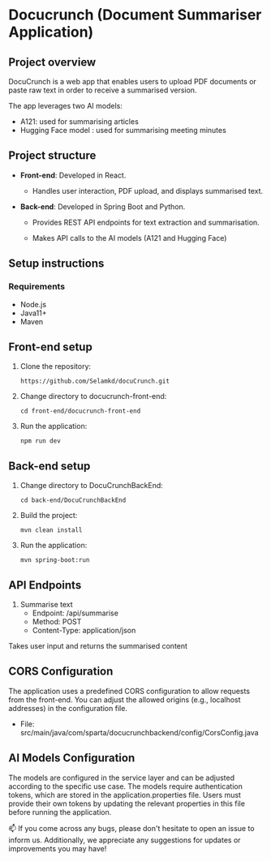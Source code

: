 # Docucrunch (Document Summariser Application)

## Project overview 

DocuCrunch is a web app that enables users to upload PDF documents or paste raw text in order to receive a summarised version. 

The app leverages two AI models:

- A121: used for summarising articles
- Hugging Face model : used for summarising meeting minutes

## Project structure 
- **Front-end**:  Developed in React.
  
   - Handles user interaction, PDF upload, and displays summarised text.
     
- **Back-end**: Developed in Spring Boot and Python.
  
     - Provides REST API endpoints for text extraction and summarisation.
  
     - Makes API calls to the AI models (A121 and Hugging Face)

 ## Setup instructions

  ### Requirements 
  - Node.js
  - Java11+
  - Maven

## Front-end setup 
1. Clone the repository:

    `https://github.com/Selamkd/docuCrunch.git`
2. Change directory to docucrunch-front-end:

    `cd front-end/docucrunch-front-end`
3. Run the application:
 
    `npm run dev`
 ## Back-end setup 


1. Change directory to DocuCrunchBackEnd:

    `cd back-end/DocuCrunchBackEnd`
2. Build the project:
 
    `mvn clean install`
3. Run the application:
   
    `mvn spring-boot:run`
   
 ## API Endpoints 
 1. Summarise text
    - Endpoint: /api/summarise
    - Method: POST
    - Content-Type: application/json
      
Takes user input and returns the summarised content 

 ## CORS Configuration

 The application uses a predefined CORS configuration to allow requests from the front-end. You can adjust the allowed origins (e.g., localhost addresses) in the configuration file.

 - 	File: src/main/java/com/sparta/docucrunchbackend/config/CorsConfig.java

## AI Models Configuration

The models are configured in the service layer and can be adjusted according to the specific use case. The models require authentication tokens, which are stored in the application.properties file. Users must provide their own tokens by updating the relevant properties in this file before running the application. 

📫 If you come across any bugs, please don't hesitate to open an issue to inform us. Additionally, we appreciate any suggestions for updates or improvements you may have!

